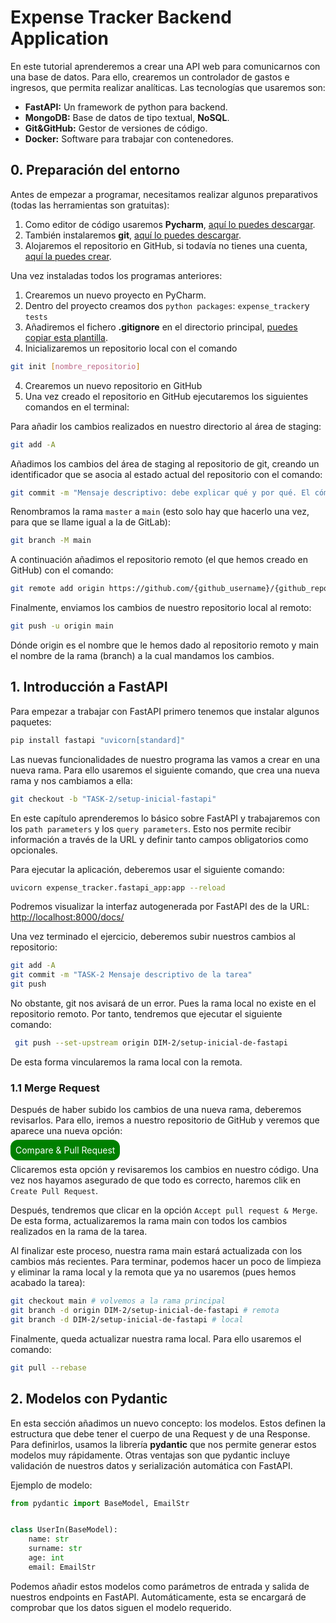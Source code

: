 # Expense Tracker Backend Application 

En este tutorial aprenderemos a crear una API web para comunicarnos con una base de datos. Para ello, crearemos un
controlador de gastos e ingresos, que permita realizar analíticas. Las tecnologías que usaremos son: 

- **FastAPI:**  Un framework de python para backend.
- **MongoDB:** Base de datos de tipo textual, **NoSQL**.
- **Git&GitHub:** Gestor de versiones de código. 
- **Docker:** Software para trabajar con contenedores. 

## 0. Preparación del entorno

Antes de empezar a programar, necesitamos realizar algunos preparativos (todas las herramientas son gratuitas): 

1. Como editor de código usaremos **Pycharm**, 
[aquí lo puedes descargar](https://www.jetbrains.com/pycharm/download/#section=windows).
2. También instalaremos **git**, [aquí lo puedes descargar](https://git-scm.com/downloads).
3. Alojaremos el repositorio en GitHub, si todavía no tienes una cuenta, 
[aquí la puedes crear](https://github.com/signup?ref_cta=Sign+up&ref_loc=header+logged+out&ref_page=%2F&source=header-home).

Una vez instaladas todos los programas anteriores: 

1. Crearemos un nuevo proyecto en PyCharm.
2. Dentro del proyecto creamos dos `python packages`: `expense_tracker`y `tests`
3. Añadiremos el fichero **.gitignore** en el directorio principal, 
[puedes copiar esta plantilla](https://gist.github.com/MOOOWOOO/3cf91616c9f3bbc3d1339adfc707b08a).
4. Inicializaremos un repositorio local con el comando
```bash
git init [nombre_repositorio]
```
4. Crearemos un nuevo repositorio en GitHub
5. Una vez creado el repositorio en GitHub ejecutaremos los siguientes comandos en el terminal: 

Para añadir los cambios realizados en nuestro directorio al área de staging: 

```bash
git add -A
```

Añadimos los cambios del área de staging al repositorio de git, creando un identificador
que se asocia al estado actual del repositorio con el comando: 

```bash
git commit -m "Mensaje descriptivo: debe explicar qué y por qué. El cómo ya se ve en los cambios"
```

Renombramos la rama `master` a `main` (esto solo hay que hacerlo una vez, para que se llame igual a la de GitLab):

```bash
git branch -M main
```

A continuación añadimos el repositorio remoto (el que hemos creado en GitHub) con el comando:

```bash
git remote add origin https://github.com/{github_username}/{github_repo}.git
```

Finalmente, enviamos los cambios de nuestro repositorio local al remoto:

```bash
git push -u origin main
```

Dónde origin es el nombre que le hemos dado al repositorio remoto y main el nombre de la 
rama (branch) a la cual mandamos los cambios.


## 1. Introducción a FastAPI

Para empezar a trabajar con FastAPI primero tenemos que instalar algunos paquetes: 

```bash
pip install fastapi "uvicorn[standard]"
```

Las nuevas funcionalidades de nuestro programa las vamos a crear en una nueva rama. 
Para ello usaremos el siguiente comando, que crea una nueva rama y nos cambiamos a ella: 

```bash
git checkout -b "TASK-2/setup-inicial-fastapi"
```

En este capítulo aprenderemos lo básico sobre FastAPI y trabajaremos con los `path parameters` 
y los `query parameters`. Esto nos permite recibir información a través de la URL y definir 
tanto campos obligatorios como opcionales. 

Para ejecutar la aplicación, deberemos usar el siguiente comando: 

```bash
uvicorn expense_tracker.fastapi_app:app --reload
```

Podremos visualizar la interfaz autogenerada por FastAPI des de la URL: 
<http://localhost:8000/docs/>

Una vez terminado el ejercicio, deberemos subir nuestros cambios al repositorio:

```bash
git add -A
git commit -m "TASK-2 Mensaje descriptivo de la tarea"
git push
```

No obstante, git nos avisará de un error. Pues la rama local no existe en el repositorio 
remoto. Por tanto, tendremos que ejecutar el siguiente comando: 

```bash
 git push --set-upstream origin DIM-2/setup-inicial-de-fastapi
```

De esta forma vincularemos la rama local con la remota.


### 1.1 Merge Request

Después de haber subido los cambios de una nueva rama, deberemos revisarlos. Para 
ello, iremos a nuestro repositorio de GitHub y veremos que aparece una nueva opción: 

<span style="color:white; background-color:green; padding: 8px; border-radius: 12px">
Compare & Pull Request
</span>

Clicaremos esta opción y revisaremos los cambios en nuestro código. Una vez nos hayamos
asegurado de que todo es correcto, haremos clik en `Create Pull Request`. 

Después, tendremos que clicar en la opción `Accept pull request & Merge`. De esta forma, 
actualizaremos la rama main con todos los cambios realizados en la rama de la tarea. 

Al finalizar este proceso, nuestra rama main estará actualizada con los cambios más
recientes. Para terminar, podemos hacer un poco de limpieza y eliminar la rama local 
y la remota que ya no usaremos (pues hemos acabado la tarea):

```bash
git checkout main # volvemos a la rama principal
git branch -d origin DIM-2/setup-inicial-de-fastapi # remota
git branch -d DIM-2/setup-inicial-de-fastapi # local
```

Finalmente, queda actualizar nuestra rama local. Para ello usaremos el comando: 

```bash
git pull --rebase
```

## 2. Modelos con Pydantic

En esta sección añadimos un nuevo concepto: los modelos. Estos definen la estructura que 
debe tener el cuerpo de una Request y de una Response. Para definirlos, usamos la 
librería **pydantic** que nos permite generar estos modelos muy rápidamente. Otras ventajas
son que pydantic incluye validación de nuestros datos y serialización automática con
FastAPI. 

Ejemplo de modelo: 

```python
from pydantic import BaseModel, EmailStr


class UserIn(BaseModel):
    name: str
    surname: str
    age: int
    email: EmailStr
```

Podemos añadir estos modelos como parámetros de entrada y salida de nuestros endpoints
en FastAPI. Automáticamente, esta se encargará de comprobar que los datos siguen el modelo
requerido.